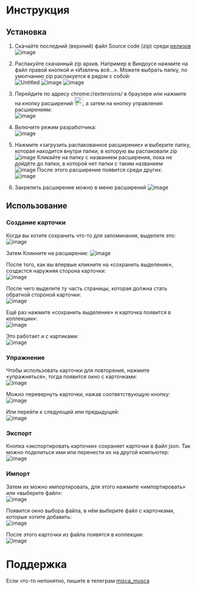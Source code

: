 # Инструкция
## Установка
1. Скачайте последний (верхний) файл Source code (zip) среди [релизов](https://github.com/Napordisch/chillcards/releases)\
![image](https://github.com/user-attachments/assets/95ee13f9-161b-469e-9e14-5de11d76bc28)

2. Распакуйте скачанный zip архив. Например в Виндоусе нажмите на файл правой кнопкой и «Извлечь всё...». Можете выбрать папку, по умолчанию zip распакуется в рядом с собой:\
![Untitled](https://github.com/user-attachments/assets/3003dec2-7dc1-4ee4-92d7-ff1bbc165530)
![image](https://github.com/user-attachments/assets/9dd3709e-9ab8-418a-b86e-c9e635712025)
![image](https://github.com/user-attachments/assets/bcc96530-37b6-446e-9cf1-2430427c8278)

4. Перейдите по адресу chrome://extensions/ в браузере или нажмите на кнопку расширений <img width="23" alt="Screenshot 2024-12-16 at 11 38 39" src="https://github.com/user-attachments/assets/52daeb6e-13c8-4d94-9281-aea2b9c7d48c" />, а затем на кнопку управления расширениям:\
![image](https://github.com/user-attachments/assets/11e6c8ff-20da-4dd2-9e9e-fcc06ef8cadc)

5. Включите режим разработчика:\
![image](https://github.com/user-attachments/assets/896c6c5d-ea0d-497e-8d9f-559d315b1ca6)

6. Нажмите «загрузить распакованное расширение» и выберите папку, которая находится внутри папки, в которую вы распаковали zip\
![image](https://github.com/user-attachments/assets/22bc0ace-7433-404e-aecb-7b8cdaca2b14)
Кликайте на папку с названием расширения, пока не дойдёте до папки, в которой нет папки с таким названием\
![image](https://github.com/user-attachments/assets/21a6957a-58be-4e0d-9b3c-5d4b79095a7f)
После этого расширение появится среди других:\
![image](https://github.com/user-attachments/assets/c80e769c-3339-4672-878d-25b70bb58e6d)

7. Закрепить расширение можно в меню расширений ![image](https://github.com/user-attachments/assets/45c5325c-97f0-4f09-a7c1-c68c0a39b147)

## Использование
### Создание карточки
Когда вы хотите сохранить что-то для запоминания, выделите это:\
![image](https://github.com/user-attachments/assets/f98fc751-4294-4a7c-a1cf-9a68d0d82735)

Затем Кликните на расширение:
![image](https://github.com/user-attachments/assets/db4ed92c-fe5c-42af-b14c-108dd8d4e6b4)

После того, как вы впервые кликните на «сохранить выделение», создастся наружняя сторона карточки:\
![image](https://github.com/user-attachments/assets/159fad4a-61ba-40f9-96d1-636e9cdb0ef8)

После чего выделите ту часть страницы, которая должна стать обратной стороной карточки:\
![image](https://github.com/user-attachments/assets/39fb355c-94d8-4807-a498-c001de2c4513)

Ещё раз нажмите «сохранить выделение» и карточка появится в коллекции»:\
![image](https://github.com/user-attachments/assets/faf589fe-7e5e-4c4c-955c-7f2b6e2c83a5)

Это работает и с картиками:\
![image](https://github.com/user-attachments/assets/eeb8073d-d099-4d56-b4e1-c0c7dc14d294)

### Упражнение
Чтобы использовать карточки для повторения, нажмите «упражняться», тогда появится окно с карточками:\
![image](https://github.com/user-attachments/assets/0b0b61c7-ad0e-4901-9746-9b4a9cbedc7c)

Можно перевернуть карточки, нажав соответствующую кнопку:\
![image](https://github.com/user-attachments/assets/1e1e7fba-d403-4dab-9d3d-fed60ae58131)

Или перейти к следующей или предыдущей:\
![image](https://github.com/user-attachments/assets/3adac0ce-cbfa-4d92-ad99-fa17ed6200ab)

### Экспорт
Кнопка «экспортировать карточки» сохраняет карточки в файл json. Так  можно поделиться ими или перенести их на другой компьютер:\
![image](https://github.com/user-attachments/assets/3eb212fc-5ccd-42b5-a958-394e3bf43993)

### Импорт
Затем их можно импортировать, для этого нажмите «импортировать» или «выберите файл»:\
![image](https://github.com/user-attachments/assets/1197c818-a3e0-4cff-9437-262d11715fe1)

Появится окно выбора файла, в нём выберите файл с карточками, которые хотите добавить:\
![image](https://github.com/user-attachments/assets/959635ac-d232-447f-b498-3a80f73fb094)

После этого карточки из файла появятся в коллекции:\
![image](https://github.com/user-attachments/assets/9a402af9-b53d-421c-9d9b-6be54b8db6bb)


# Поддержка
Если что-то непонятно, пишите в телеграм [misca_musca](https://t.me/misca_musca)
